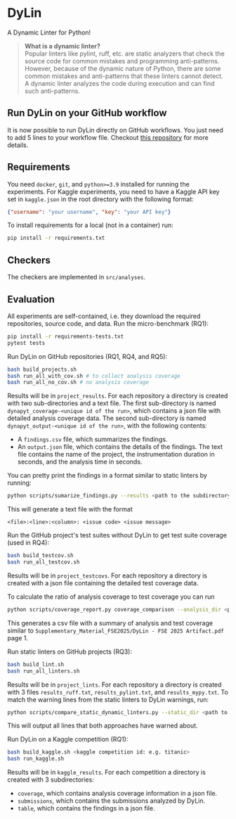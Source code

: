 # DyLin
A Dynamic Linter for Python!  
> **What is a dynamic linter?**  
> Popular linters like pylint, ruff, etc. are static analyzers that check the source code for common mistakes and programming anti-patterns. However, because of the dynamic nature of Python, there are some common mistakes and anti-patterns that these linters cannot detect. A dynamic linter analyzes the code during execution and can find such anti-patterns.

## Run DyLin on your GitHub workflow
It is now possible to run DyLin directly on GitHub workflows. You just need to add 5 lines to your workflow file.
Checkout [this repository](https://github.com/AryazE/auto-dylin/) for more details.

## Requirements
You need `docker`, `git`, and `python>=3.9` installed for running the experiments.
For Kaggle experiments, you need to have a Kaggle API key set in `kaggle.json` in the root directory with the following format:
```json
{"username": "your username", "key": "your API key"}
```
To install requirements for a local (not in a container) run:
```bash
pip install -r requirements.txt
```

## Checkers
The checkers are implemented in `src/analyses`.

## Evaluation
All experiments are self-contained, i.e. they download the required repositories, source code, and data.
Run the micro-benchmark (RQ1):
```bash
pip install -r requirements-tests.txt
pytest tests
```

Run DyLin on GitHub repositories (RQ1, RQ4, and RQ5):
```bash
bash build_projects.sh
bash run_all_with_cov.sh # to collect analysis coverage
bash run_all_no_cov.sh # no analysis coverage
```
Results will be in `project_results`.
For each repository a directory is created with two sub-directories and a text file.
The first sub-directory is named `dynapyt_coverage-<unique id of the run>`, which contains a json file with detailed analysis coverage data.
The second sub-directory is named `dynapyt_output-<unique id of the run>`, with the following contents:
- A `findings.csv` file, which summarizes the findings.
- An `output.json` file, which contains the details of the findings.
The text file contains the name of the project, the instrumentation duration in seconds, and the analysis time in seconds.

You can pretty print the findings in a format similar to static linters by running:
```bash
python scripts/sumarize_findings.py --results <path to the subdirectory in project_results>
```
This will generate a text file with the format
```
<file>:<line>:<column>: <issue code> <issue message>
```

Run the GitHub project's test suites without DyLin to get test suite coverage (used in RQ4):
```bash
bash build_testcov.sh
bash run_all_testcov.sh
```
Results will be in `project_testcovs`.
For each repository a directory is created with a json file containing the detailed test coverage data.

To calculate the ratio of analysis coverage to test coverage you can run
```bash
python scripts/coverage_report.py coverage_comparison --analysis_dir <path to the subdirectory in project_results> --test_dir <path to the subdirectory in project_testcovs>
```
This generates a csv file with a summary of analysis and test coverage similar to `Supplementary_Material_FSE2025/DyLin - FSE 2025 Artifact.pdf` page 1.

Run static linters on GitHub projects (RQ3):
```bash
bash build_lint.sh
bash run_all_linters.sh
```
Results will be in `project_lints`.
For each repository a directory is created with 3 files `results_ruff.txt`, `results_pylint.txt`, and `results_mypy.txt`.
To match the warning lines from the static linters to DyLin warnings, run:
```bash
python scripts/compare_static_dynamic_linters.py --static_dir <path to the directory containing the static linter results> --dynamic <path to the text file containing DyLin's findings>
```
This will output all lines that both approaches have warned about.

Run DyLin on a Kaggle competition (RQ1):
```bash
bash build_kaggle.sh <kaggle competition id: e.g. titanic>
bash run_kaggle.sh
```
Results will be in `kaggle_results`.
For each competition a directory is created with 3 subdirectories:
- `coverage`, which contains analysis coverage information in a json file.
- `submissions`, which contains the submissions analyzed by DyLin.
- `table`, which contains the findings in a json file.
